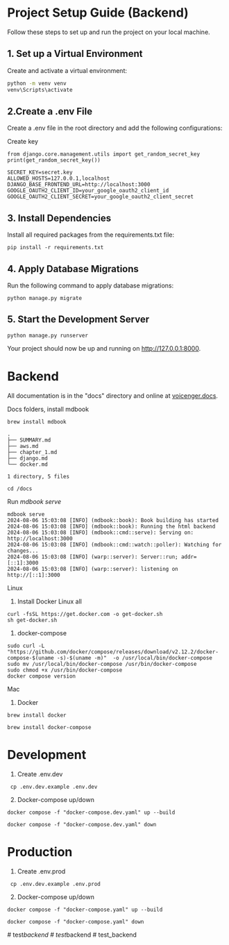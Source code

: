 # Project Setup Guide (Backend)

Follow these steps to set up and run the project on your local machine.

## 1. Set up a Virtual Environment

Create and activate a virtual environment:

```sh
python -m venv venv
venv\Scripts\activate
```
## 2.Create a .env File
Create a .env file in the root directory and add the following configurations:

Create key
```
from django.core.management.utils import get_random_secret_key
print(get_random_secret_key())
```
```
SECRET_KEY=secret.key
ALLOWED_HOSTS=127.0.0.1,localhost
DJANGO_BASE_FRONTEND_URL=http://localhost:3000
GOOGLE_OAUTH2_CLIENT_ID=your_google_oauth2_client_id
GOOGLE_OAUTH2_CLIENT_SECRET=your_google_oauth2_client_secret
```

## 3. Install Dependencies
Install all required packages from the requirements.txt file:

```
pip install -r requirements.txt
```

## 4. Apply Database Migrations
Run the following command to apply database migrations:

```
python manage.py migrate
```

## 5. Start the Development Server

```
python manage.py runserver
```
Your project should now be up and running on http://127.0.0.1:8000.

# Backend

All documentation is in the "docs" directory and online at [voicenger.docs](https://voicenger.github.io/backend/).

Docs folders, install mdbook

```
brew install mdbook
```


```dosc
.
├── SUMMARY.md
├── aws.md
├── chapter_1.md
├── django.md
└── docker.md

1 directory, 5 files
```

```
cd /docs 
```

Run *mdbook serve*
```
mdbook serve       
2024-08-06 15:03:08 [INFO] (mdbook::book): Book building has started
2024-08-06 15:03:08 [INFO] (mdbook::book): Running the html backend
2024-08-06 15:03:08 [INFO] (mdbook::cmd::serve): Serving on: http://localhost:3000
2024-08-06 15:03:08 [INFO] (mdbook::cmd::watch::poller): Watching for changes...
2024-08-06 15:03:08 [INFO] (warp::server): Server::run; addr=[::1]:3000
2024-08-06 15:03:08 [INFO] (warp::server): listening on http://[::1]:3000
```

Linux

1. Install Docker Linux all
```docker
curl -fsSL https://get.docker.com -o get-docker.sh
sh get-docker.sh
```

1. docker-compose
```docker
sudo curl -L "https://github.com/docker/compose/releases/download/v2.12.2/docker-compose-$(uname -s)-$(uname -m)"  -o /usr/local/bin/docker-compose
sudo mv /usr/local/bin/docker-compose /usr/bin/docker-compose
sudo chmod +x /usr/bin/docker-compose
docker compose version
```
Mac

1. Docker
```docker
brew install docker

brew install docker-compose
```


# Development
 
1. Create .env.dev
```shell
 cp .env.dev.example .env.dev
```

2. Docker-compose up/down
```docker
docker compose -f "docker-compose.dev.yaml" up --build

docker compose -f "docker-compose.dev.yaml" down
```

# Production
 
1. Create .env.prod
```shell
 cp .env.dev.example .env.prod
```

2. Docker-compose up/down
```docker
docker compose -f "docker-compose.yaml" up --build

docker compose -f "docker-compose.yaml" down
```

#   t e s t _ b a c k e n d 
 
 #   t e s t _ b a c k e n d 
 
 #   t e s t _ b a c k e n d 
 
 
